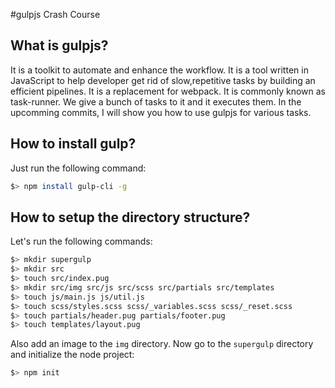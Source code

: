 #gulpjs Crash Course

## What is gulpjs?

It is a toolkit to automate and enhance the workflow. It is a tool written in JavaScript to help developer get rid of slow,repetitive tasks by building an efficient pipelines. It is a replacement for webpack. It is commonly known as task-runner. We give a bunch of tasks to it and it executes them. In the upcomming commits, I will show you how to use gulpjs for various tasks. 

## How to install gulp?
Just run the following command:
```bash
$> npm install gulp-cli -g
```
## How to setup the directory structure?
Let's run the following commands:
```bash
$> mkdir supergulp
$> mkdir src
$> touch src/index.pug
$> mkdir src/img src/js src/scss src/partials src/templates
$> touch js/main.js js/util.js
$> touch scss/styles.scss scss/_variables.scss scss/_reset.scss
$> touch partials/header.pug partials/footer.pug
$> touch templates/layout.pug
```
Also add an image to the `img` directory. Now go to the `supergulp` directory and initialize the node project:
```bash
$> npm init
```
